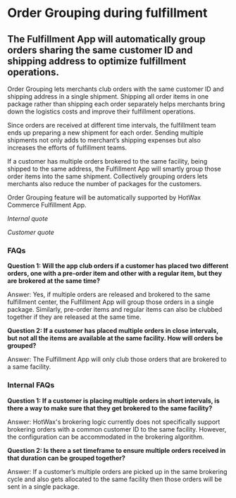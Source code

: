 # Order Grouping during fulfillment

## The Fulfillment App will automatically group orders sharing the same customer ID and shipping address to optimize fulfillment operations.

Order Grouping lets merchants club orders with the same customer ID and shipping address in a single shipment. Shipping all order items in one package rather than shipping each order separately helps merchants bring down the logistics costs and improve their fulfillment operations.

Since orders are received at different time intervals, the fulfillment team ends up preparing a new shipment for each order. Sending multiple shipments not only adds to merchant’s shipping expenses but also increases the efforts of fulfillment teams. 

If a customer has multiple orders brokered to the same facility, being shipped to the same address, the Fulfillment App will smartly group those order items into the same shipment. Collectively grouping orders lets merchants also reduce the number of packages for the customers.
 
Order Grouping feature will be automatically supported by HotWax Commerce Fulfillment App.
 
*Internal quote* 
 
*Customer quote*
 
### FAQs

**Question 1: Will the app club orders if a customer has placed two different orders, one with a pre-order item and other with a regular item, but they are brokered at the same time?**
 
Answer: Yes, if multiple orders are released and brokered to the same fulfillment center, the Fulfillment App will group those orders in a single package. Similarly, pre-order items and regular items can also be clubbed together if they are released at the same time.
 
**Question 2: If a customer has placed multiple orders in close intervals, but not all the items are available at the same facility. How will orders be grouped?**
 
Answer: The Fulfillment App will only club those orders that are brokered to a same facility.

### Internal FAQs

**Question 1: If a customer is placing multiple orders in short intervals, is there a way to make sure that they get brokered to the same facility?**

Answer: HotWax's brokering logic currently does not specifically support brokering orders with a common customer ID to the same facility. However, the configuration can be accommodated in the brokering algorithm.

**Question 2: Is there a set timeframe to ensure multiple orders received in that duration can be grouped together?**

Answer: If a customer’s multiple orders are picked up in the same brokering cycle and also gets allocated to the same facility then those orders will be sent in a single package.
